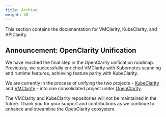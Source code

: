 ```yaml
---
title: Archive
weight: 40
---
```


This section contains the documentation for VMClarity, KubeClarity, and APIClarity.

## Announcement: OpenClarity Unification

We have reached the final step in the OpenClarity unification roadmap. Previously, we successfully enriched VMClarity with Kubernetes scanning and runtime features, achieving feature parity with KubeClarity.

We are currently in the process of unifying the two projects - [KubeClarity](https://github.com/openclarity/kubeclarity) and [VMClarity](https://github.com/openclarity/vmclarity) - into one consolidated project under [OpenClarity](https://github.com/openclarity/openclarity).

The VMClarity and KubeClarity repositories will not be maintained in the future. Thank you for your support and contributions as we continue to enhance and streamline the OpenClarity ecosystem.

